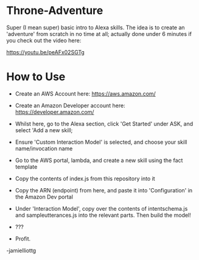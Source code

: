 # Throne-Adventure

Super (I mean super) basic intro to Alexa skills. The idea is to create an 'adventure' from scratch in no time at all; actually done under 6 minutes if you check out the video here:

https://youtu.be/peAFx02SGTg

# How to Use

* Create an AWS Account here: https://aws.amazon.com/

* Create an Amazon Developer account here: https://developer.amazon.com/

* Whilst here, go to the Alexa section, click 'Get Started' under ASK, and select 'Add a new skill;

* Ensure 'Custom Interaction Model' is selected, and choose your skill name/invocation name

* Go to the AWS portal, lambda, and create a new skill using the fact template

* Copy the contents of index.js from this repository into it

* Copy the ARN (endpoint) from here, and paste it into 'Configuration' in the Amazon Dev portal

* Under 'Interaction Model', copy over the contents of intentschema.js and sampleutterances.js into the relevant parts. Then build the model!

* ???

* Profit.

-jamielliottg
